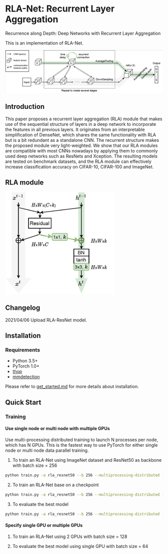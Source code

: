 # RLA-Net: Recurrent Layer Aggregation

Recurrence along Depth: Deep Networks with Recurrent Layer Aggregation

This is an implementation of RLA-Net.

![RLANet](figures/rlanet.png)

## Introduction
This paper proposes a recurrent layer aggregation (RLA) module that makes use of the sequential structure of layers in a deep network to incorporate the features in all previous layers. It originates from an interpretable simplification of DenseNet, which shares the same functionality with RLA but is a bit redundant as a standalone CNN. The recurrent structure makes the proposed module very light-weighted. We show that our RLA modules are compatible with most CNNs nowadays by applying them to commonly used deep networks such as ResNets and Xception. The resulting models are tested on benchmark datasets, and the RLA module can effectively increase classification accuracy on CIFAR-10, CIFAR-100 and ImageNet.

## RLA module


<img src="figures/rla_module.png" width="350" alt="RLA_module"/><br/>

## Changelog

2021/04/06 Upload RLA-ResNet model.

## Installation

### Requirements

- Python 3.5+
- PyTorch 1.0+
- [thop](https://github.com/Lyken17/pytorch-OpCounter)
- [mmdetection](https://github.com/open-mmlab/mmdetection)

Please refer to [get_started.md](docs/get_started.md) for more details about installation.


## Quick Start

### Training

#### Use single node or multi node with multiple GPUs

Use multi-processing distributed training to launch N processes per node, which has N GPUs. This is the fastest way to use PyTorch for either single node or multi node data parallel training.

1. To train an RLA-Net using ImageNet dataset and ResNet50 as backbone with batch size = 256
```bash
python train.py -a rla_resnet50 --b 256 --multiprocessing-distributed --world-size 1 --rank 0 '/dev/shm/imagenet/'
```

2. To train an RLA-Net base on a checkpoint
```bash
python train.py -a rla_resnet50 --b 256 --multiprocessing-distributed --world-size 1 --rank 0 --resume='work_dirs/rla_resnet50/checkpoint.pth.tar' --action 'part2' '/dev/shm/imagenet/'
```

3. To evaluate the best model
```bash
python train.py -a rla_resnet50 --b 256 --multiprocessing-distributed --world-size 1 --rank 0   --resume='work_dirs/rla_resnet50/model_best.pth.tar' -e '/dev/shm/imagenet/'
```
#### Specify single GPU or multiple GPUs

1. To train an RLA-Net using 2 GPUs with batch size = 128

2. To evaluate the best model using single GPU with batch size = 64
